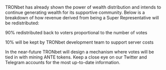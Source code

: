 TRONbet has already shown the power of wealth distribution and intends to continue generating wealth for its supportive community.  Below is a breakdown of how revenue derived from being a Super Representative will be redistributed:

90% redistributed back to voters proportional to the number of votes

10% will be kept by TRONbet development team to support server costs

In the near-future TRONbet will design a mechanism where votes will be tied in with mining ANTE tokens.  Keep a close eye on our Twitter and Telegram accounts for the most up-to-date information.
